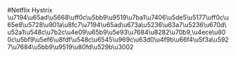 #Netflix Hystrix
\u7194\u65ad\u5668\uff0c\u5bb9\u9519\u7ba1\u7406\u5de5\u5177\uff0c\u65e8\u5728\u901a\u8fc7\u7194\u65ad\u673a\u5236\u63a7\u5236\u670d\u52a1\u548c\u7b2c\u4e09\u65b9\u5e93\u7684\u8282\u70b9,\u4ece\u800c\u5bf9\u5ef6\u8fdf\u548c\u6545\u969c\u63d0\u4f9b\u66f4\u5f3a\u5927\u7684\u5bb9\u9519\u80fd\u529b\u3002
